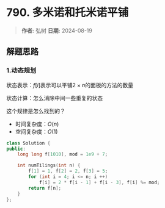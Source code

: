 # 790. 多米诺和托米诺平铺

> **作者:** 弘树
> **日期:** 2024-08-19

## 解题思路
### 1.动态规划

状态表示：$f[i]$表示可以平铺$2 \times n$的面板的方法的数量

状态计算：怎么消除中间一些重复的状态

这个规律是怎么找到的？

- 时间复杂度：$O(n)$
- 空间复杂度：$O(1)$

```C++
class Solution {
public:
    long long f[1010], mod = 1e9 + 7;

    int numTilings(int n) {
        f[1] = 1, f[2] = 2, f[3] = 5;
        for (int i = 4; i <= n; i ++)
            f[i] = 2 * f[i - 1] + f[i - 3], f[i] %= mod;
        return f[n];
    }
};
```